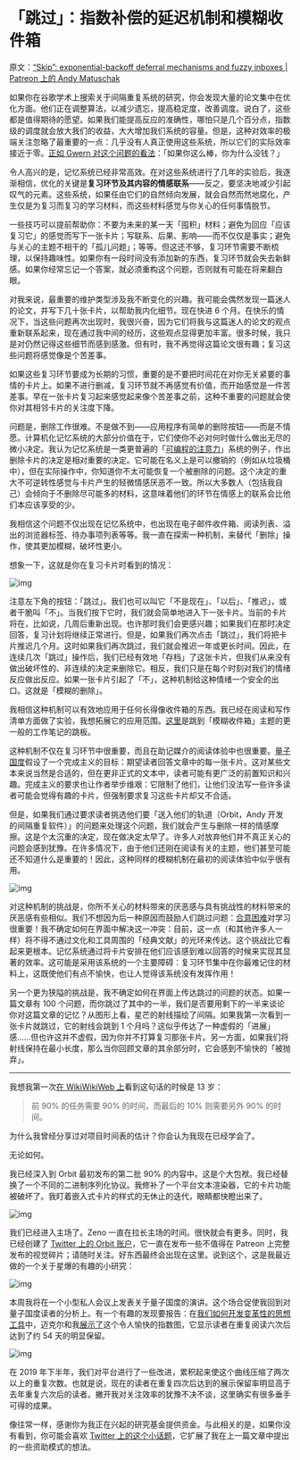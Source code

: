 # 「跳过」：指数补偿的延迟机制和模糊收件箱

原文：[“Skip”: exponential-backoff deferral mechanisms and fuzzy inboxes | Patreon 上的 Andy Matuschak](https://www.patreon.com/posts/skip-exponential-40672377)

如果你在谷歌学术上搜索关于间隔重复系统的研究，你会发现大量的论文集中在优化方面。他们正在调整算法，以减少遗忘，提高稳定度，改善调度。说白了，这些都是值得期待的愿望。如果我们能提高反应的准确性，哪怕只是几个百分点，指数级的调度就会放大我们的收益，大大增加我们系统的容量。但是，这种对效率的极端关注忽略了最重要的一点：几乎没有人真正使用这些系统，所以它们的实际效率接近于零。[正如 Gwern 对这个问题的看法](https://www.gwern.net/Spaced-repetition#if-youre-so-good-why-arent-you-rich)：「如果你这么棒，你为什么没钱？」

令人高兴的是，记忆系统已经非常高效。在对这些系统进行了几年的实验后，我逐渐相信，优化的关键是**复习环节及其内容的情感联系**——反之，要坚决地减少引起叹气的元素。这些系统，如果任由它们的自然倾向发展，就会自然而然地腐化，产生仅是为复习而复习的学习材料，而这些材料感觉与你关心的任何事情脱节。

一些技巧可以提前帮助你：不要为未来的某一天「囤积」材料；避免为回应「应该复习它」的感觉而写下一张卡片；写联系、后果、影响——而不仅仅是事实；避免与关心的主题不相干的「孤儿问题」；等等。但这还不够，复习环节需要不断梳理，以保持趣味性。如果你有一段时间没有添加新的东西，复习环节就会失去新鲜感。如果你经常忘记一个答案，就必须重构这个问题，否则就有可能在将来翻白眼。

对我来说，最重要的维护类型涉及我不断变化的兴趣。我可能会偶然发现一篇迷人的论文，并写下几十张卡片，以帮助我内化细节。现在快进 6 个月。在快乐的情况下，当这些问题再次出现时，我很兴奋，因为它们将我与这篇迷人的论文的观点重新联系起来，现在通过我中间的经历，这些观点显得更加丰富。很多时候，我只是对仍然记得这些细节而感到感激。但有时，我不再觉得这篇论文很有趣；复习这些问题将感觉像是个苦差事。

如果这些复习环节要成为长期的习惯，重要的是不要把时间花在对你无关紧要的事情的卡片上。如果不进行删减，复习环节就不再感觉有价值，而开始感觉是一件苦差事。早在一张卡片复习起来感觉起来像个苦差事之前，这种不重要的问题就会使你对其相邻卡片的关注度下降。

问题是，删除工作很难。不是做不到——应用程序有简单的删除按钮——而是不情愿。计算机化记忆系统的大部分价值在于，它们使你不必对何时做什么做出无尽的微小决定。我认为记忆系统是一类更普遍的「[可编程的注意力](https://notes.andymatuschak.org/z2gqazXUkf9qyFjMQg4W3dw6yegnAJszvDywN)」系统的例子，作出删除卡片的决定是相对重要的决定。它可能在名义上是可以撤销的（例如从垃圾桶中），但在实际操作中，你知道你不太可能恢复一个被删除的问题。这个决定的重大不可逆转性感觉与卡片产生的轻微情感厌恶不一致。所以大多数人（包括我自己）会倾向于不删除尽可能多的材料，这意味着他们的环节在情感上的联系会比他们本应该享受的少。

我相信这个问题不仅出现在记忆系统中，也出现在电子邮件收件箱、阅读列表、溢出的浏览器标签、待办事项列表等等。我一直在探索一种机制，来替代「删除」操作，使其更加模糊，破坏性更小。

想象一下，这就是你在复习卡片时看到的情况：

![img](https://c10.patreonusercontent.com/4/patreon-media/p/post/40672377/0dfc418f43414b30b5f1037d3e76f372/eyJwIjoxfQ%3D%3D/1.png?token-time=1646611200&token-hash=agp5GKjPDbfCptpWbDBumbylCVBMnlFEboWMzHvGMuA%3D)

注意左下角的按钮：「跳过」。我们也可以叫它「不是现在」、「以后」、「推迟」，或者干脆叫「不」。当我们按下它时，我们就会简单地进入下一张卡片。当前的卡片将在，比如说，几周后重新出现。也许那时我们会更感兴趣；如果我们在那时决定回答，复习计划将继续正常进行。但是，如果我们再次点击「跳过」，我们将把卡片推迟几个月。这时如果我们再次跳过，我们就会推迟一年或更长时间。因此，在连续几次「跳过」操作后，我们已经有效地「存档」了这张卡片，但我们从来没有做出破坏性的、非连续的决定来删除它。相反，我们只是在每个时刻对我们的情绪反应做出反应。如果一张卡片引起了「不」，这种机制给这种情绪一个安全的出口。这就是「模糊的删除」。

我相信这种机制可以有效地应用于任何长得像收件箱的东西。我已经在阅读和写作清单方面做了实验，我想拓展它的应用范围。[这里](https://notes.andymatuschak.org/z7yRMBXGc81KkUwLxefodzfnnfKXx63vXzP88)是跳到「模糊收件箱」主题的更一般的工作笔记的跳板。

这种机制不仅在复习环节中很重要，而且在助记媒介的阅读体验中也很重要。[量子国度](https://quantum.country/)假设了一个完成主义的目标：期望读者回答文章中的每一张卡片。这对某些文本来说当然是合适的，但在更非正式的文本中，读者可能有更广泛的前置知识和兴趣。完成主义的要求也让作者举步维艰：它限制了他们，让他们没法写一些许多读者可能会觉得有趣的卡片，但强制要求复习这些卡片却又不合适。

但是，如果我们通过要求读者挑选他们要「送入他们的轨道（Orbit，Andy 开发的间隔重复软件）」的问题来处理这个问题，我们就会产生与删除一样的情感摩擦。这是个太沉重的决定，现在做决定太早了。许多人对放弃他们并不真正关心的问题会感到犹豫。在许多情况下，由于他们还刚在阅读有关的主题，他们甚至可能还不知道什么是重要的！因此，这种同样的模糊机制在最初的阅读体验中似乎很有用。

![img](https://c10.patreonusercontent.com/4/patreon-media/p/post/40672377/0df546c51f4740989ebba355fa98618f/eyJyb3RhdGUiOjAsInciOjgyMH0%3D/1.png?token-time=1646611200&token-hash=n-Rr0Aw4tZ17VgBaZMeo2ZNGqbb1ZieiSAfeEPTS9Ls%3D)

对这种机制的挑战是，你所不关心的材料带来的厌恶感与具有挑战性的材料带来的厌恶感有些相似。我们不想因为后一种原因而鼓励人们跳过问题：[合意困难](https://notes.andymatuschak.org/z49u8mtc9wZoY7siV7nz4V3PG2oMkNBn7AgUk)对学习很重要！我不确定如何在界面中解决这一冲突：目前，这一点（和其他许多人一样）将不得不通过文化和工具周围的「经典文献」的光环来传达。这个挑战比它看起来更根本。记忆系统通过将卡片安排在他们应该感到难以回答的时候来实现其显著的效率。这可能是采用该系统的一个主要障碍：复习环节集中在你最难记住的材料上，这既使他们有点不愉快，也让人觉得该系统没有发挥作用！

另一个更为狭隘的挑战是，我不确定如何在界面上传达跳过的问题的状态。如果一篇文章有 100 个问题，而你跳过了其中的一半，我们是否要用剩下的一半来谈论你对这篇文章的记忆？从图形上看，星芒的射线描绘了间隔。如果我第一次看到一张卡片就跳过，它的射线会跳到 1 个月吗？这似乎传达了一种虚假的「进展」感......但也许这并不虚假，因为你并不打算复习那张卡片。另一方面，如果我们将射线保持在最小长度，那么当你回顾文章的其余部分时，它会感到不愉快的「被抛弃」。

***

我想我第一次[在 WikiWikiWeb 上](https://wiki.c2.com/?NinetyTenRule)看到这句话的时候是 13 岁：

> 前 90% 的任务需要 90% 的时间，而最后的 10% 则需要另外 90% 的时间。

为什么我曾经分享过对项目时间表的估计？你会认为我现在已经学会了。

无论如何。

我已经深入到 Orbit 最初发布的第二批 90% 的内容中。这是个大包袱。我已经替换了一个不同的二进制序列化协议。我修补了一个平台文本渲染器，它的卡片功能被破坏了。我盯着嵌入式卡片的样式的无休止的迭代，眼睛都快瞪出来了。

![img](https://c10.patreonusercontent.com/4/patreon-media/p/post/40672377/fe9ea77ca3d24157b7a5929dd368896d/eyJwIjoxfQ%3D%3D/1.png?token-time=1646611200&token-hash=Pu3yNQfAJC-_Ssjw8yMjfkWAWKF3YPHCRt1rxAowBys%3D)

我们已经进入主场了。Zeno 一直在拉长主场的时间。很快就会有更多。同时，我已经创建了 [Twitter 上的 Orbit 账户](https://twitter.com/withorbit)，它一直在发布一些不值得在 Patreon 上完整发布的视觉碎片；请随时关注。好东西最终会出现在这里。说到这个，这是我最近做的一个关于星爆的有趣的小研究：

![img](https://c10.patreonusercontent.com/4/patreon-media/p/post/40672377/3e8bca3f10824d90b7340ddd030bb6ed/eyJwIjoxfQ%3D%3D/1.gif?token-time=1646611200&token-hash=MJIYE8-f8UNYGp80hAt0QtTY9_n7L8fsJ4tbRiaTiKE%3D)

本周我将在一个小型私人会议上发表关于量子国度的演讲。这个场合促使我回到对量子国度读者的分析上。有一个有趣的发现要报告：在[我们如何开发变革性的思想工具](https://numinous.productions/ttft)中，迈克尔和我[展示了](https://numinous.productions/ttft/#early-impact)这个令人愉快的指数图，它显示读者在重复阅读六次后达到了约 54 天的明显保留。

![img](https://c10.patreonusercontent.com/4/patreon-media/p/post/40672377/e1d558136ae94560837f0fd9dfcdcea3/eyJyb3RhdGUiOjAsInciOjgyMH0%3D/1.png?token-time=1646611200&token-hash=uQ5z_ZAzqHfC6mw-_t51YG0sxEQ_LjMeiiqnElqb7PY%3D)

在 2019 年下半年，我们对平台进行了一些改进，累积起来使这个曲线压缩了两次以上的重复次数。也就是说，现在的读者在重复四次后达到的展示保留率明显高于去年重复六次后的读者。撇开我对关注效率的犹豫不决不谈，这里确实有很多垂手可得的成果。

像往常一样，感谢你为我正在兴起的研究基金提供资金。与此相关的是，如果你没有看到，你可能会喜欢 [Twitter 上的这个小话题](https://twitter.com/andy_matuschak/status/1294696060380569601)，它扩展了我在上一篇文章中提出的一些资助模式的想法。